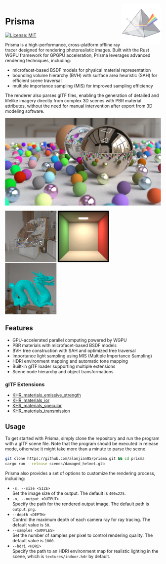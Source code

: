 <img src="logo.png" align="right" width="128" height="128">

# Prisma
[![License: MIT](https://img.shields.io/badge/License-MIT-blue.svg)](https://opensource.org/license/mit)

Prisma is a high-performance, cross-platform offline ray tracer designed for rendering photorealistic images. Built with the Rust WGPU framework for GPGPU acceleration, Prisma leverages advanced rendering techniques, including:

* microfacet-based BSDF models for physical material representation
* bounding volume hierarchy (BVH) with surface area heuristic (SAH) for efficient scene traversal
* multiple importance sampling (MIS) for improved sampling efficiency

The renderer also parses glTF files, enabling the generation of detailed and lifelike imagery directly from complex 3D scenes with PBR material attributes, without the need for manual intervention after export from 3D modeling software.

<img src="rtiow.png">
<p float="left">
    <img src="diamond.png" width="32.9%">
    <img src="cornell.png" width="32.9%">
    <img src="dragon.png" width="32.9%">
</p>

## Features
* GPU-accelerated parallel computing powered by WGPU
* PBR materials with microfacet-based BSDF models
* BVH tree construction with SAH and optimized tree traversal
* Importance light sampling using MIS (Multiple Importance Sampling)
* HDRI environment mapping and automatic tone mapping
* Built-in glTF loader supporting multiple extensions
* Scene node hierarchy and object transformations

### glTF Extensions
* [KHR_materials_emissive_strength](https://github.com/KhronosGroup/glTF/blob/main/extensions/2.0/Khronos/KHR_materials_emissive_strength/README.md)
* [KHR_materials_ior](https://github.com/KhronosGroup/glTF/tree/main/extensions/2.0/Khronos/KHR_materials_ior)
* [KHR_materials_specular](https://github.com/KhronosGroup/glTF/tree/main/extensions/2.0/Khronos/KHR_materials_specular)
* [KHR_materials_transmission](https://github.com/KhronosGroup/glTF/tree/main/extensions/2.0/Khronos/KHR_materials_transmission)

## Usage
To get started with Prisma, simply clone the repository and run the program with a glTF scene file. Note that the program should be executed in release mode, otherwise it might take more than a minute to parse the scene.
```sh
git clone https://github.com/alanjian85/prisma.git && cd prisma
cargo run --release scenes/damaged_helmet.glb
```

Prisma also provides a set of options to customize the rendering process, including:
* `-s, --size <SIZE>` \
  Set the image size of the output. The default is `400x225`.
* `-o, --output <OUTPUT>` \
  Specify the path for the rendered output image. The default path is `output.png`.
* `--depth <DEPTH>` \
  Control the maximum depth of each camera ray for ray tracing. The default value is `50`.
* `--samples <SAMPLES>` \
  Set the number of samples per pixel to control rendering quality. The default value is `1000`.
* `--hdri <HDRI>` \
  Specify the path to an HDRI environment map for realistic lighting in the scene, which is `textures/indoor.hdr` by default.
